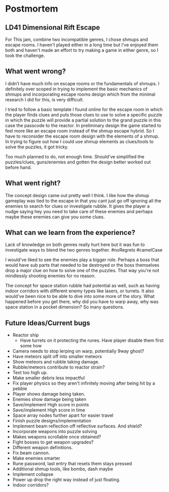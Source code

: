 # Postmortem

## LD41 Dimensional Rift Escape

For This jam, combine two incompatible genres, I chose shmups and escape rooms. I haven't played either in a long time but I've enjoyed them both and haven't made an effort to try making a game in either genre, so I took the challenge. 

## What went wrong?

I didn’t have much info on escape rooms or the fundamentals of shmups. I definitely over scoped in trying to implement the basic mechanics of shmups and incorporating escape rooms design which from the minimal research I did for this, is very difficult. 
	
I tried to follow a basic template I found online for the escape room in which the player finds clues and puts those clues to use to solve a specific puzzle in which the puzzle will provide a partial solution to the grand puzzle in this case the passcode to the reactor. In preliminary design the game started to feel more like an escape room instead of the shmup escape hybrid. So I have to reconsider the escape room design with the elements of a shmup. In trying to figure out how I could use shmup elements as clues/tools to solve the puzzles, it got tricky. 
	
Too much planned to do, not enough time. Should've simplified the puzzles/clues, guns/enemies and gotten the design better worked out before hand.
	
## What went right?

The concept design came out pretty well I think. I like how the shmup gameplay was tied to the escape in that you cant just go off ignoring all the enemies to search for clues or investigate rubble. It gives the player a nudge saying hey you need to take care of these enemies and perhaps maybe these enemies can give you some clues.

## What can we learn from the experience?

Lack of knowledge on both genres really hurt here but it was fun to investigate ways to blend the two genres together. #noRegrets #camelCase 
	
I would've liked to see the enemies play a bigger role. Perhaps a boss that would have sub parts that needed to be destroyed or the boss themselves drop a major clue on how to solve one of the puzzles. That way you're not mindlessly shooting enemies for no reason. 
	
The concept for space station rubble had potential as well, such as having indoor corridors with different enemy types like lasers, or turrets. It also would've been nice to be able to dive into some more of the story. What happened before you get there, why did you have to warp away, why was  space station in a pocket dimension? So many questions. 

## Future Ideas/Current bugs
- Reactor ship
  - Have turrets on it protecting the runes. Have player disable them first some how
- Camera needs to stop lerping on warp, potentially 9way ghost? 
- Have meteors split off into smaller meteors
- Show meteors and rubble taking damage. 
- Rubble/meteors contribute to reactor strain?
- Text too high up. 
- Make smaller debris less impactful
- Fix player physics so they aren't infinitely moving after being hit by a pebble
- Player shows damage being taken.
- Enemies show damage being taken
- Save/implement High score in points 
- Save/implement High score in time
- Space array nodes further apart for easier travel
- Finish puzzle designs/implementation
- Implement beam reflection off reflective surfaces. And shield?
- Incorporate weapons into puzzle solving
- Makes weapons scrollable once obtained?
- Fight bosses to get weapon upgrades?
- Different weapon definitions.
- Fix beam cannon. 
- Make enemies smarter
- Rune password, last entry that resets them stays pressed
- Additional shmup tools, like bombs, dash maybe
- Implement collapse
- Power up drop the right way instead of just floating. 
- Indoor corridors?
